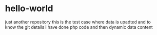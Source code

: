 # hello-world
just another repository
this is the test case where data is upadted and to know the git details
i have done php code and then dynamic data content 

